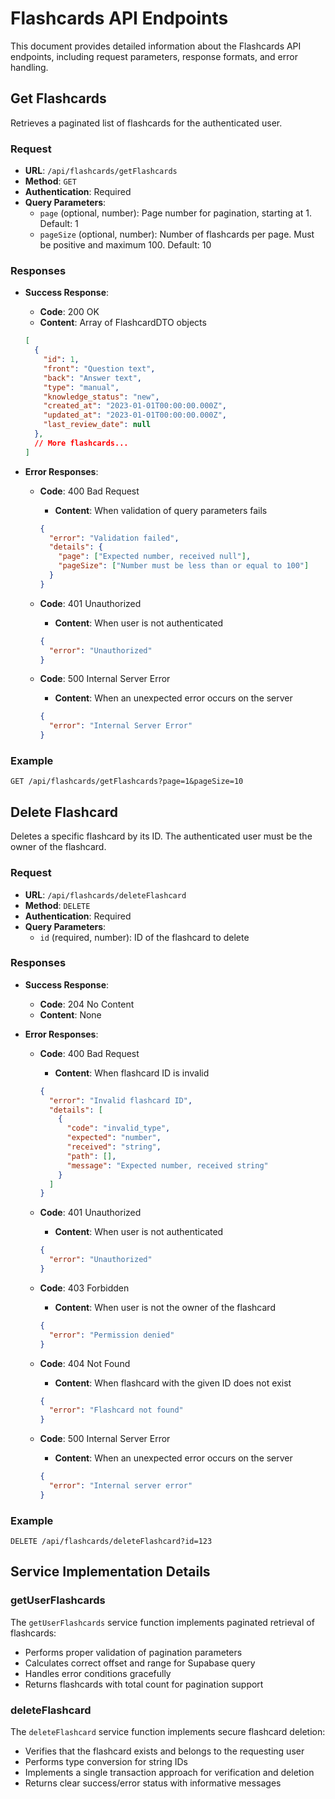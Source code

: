 # Flashcards API Endpoints

This document provides detailed information about the Flashcards API endpoints, including request parameters, response formats, and error handling.

## Get Flashcards

Retrieves a paginated list of flashcards for the authenticated user.

### Request

- **URL**: `/api/flashcards/getFlashcards`
- **Method**: `GET`
- **Authentication**: Required
- **Query Parameters**:
  - `page` (optional, number): Page number for pagination, starting at 1. Default: 1
  - `pageSize` (optional, number): Number of flashcards per page. Must be positive and maximum 100. Default: 10

### Responses

- **Success Response**:
  - **Code**: 200 OK
  - **Content**: Array of FlashcardDTO objects
  
  ```json
  [
    {
      "id": 1,
      "front": "Question text",
      "back": "Answer text",
      "type": "manual",
      "knowledge_status": "new",
      "created_at": "2023-01-01T00:00:00.000Z",
      "updated_at": "2023-01-01T00:00:00.000Z",
      "last_review_date": null
    },
    // More flashcards...
  ]
  ```

- **Error Responses**:
  - **Code**: 400 Bad Request
    - **Content**: When validation of query parameters fails
    ```json
    {
      "error": "Validation failed",
      "details": {
        "page": ["Expected number, received null"],
        "pageSize": ["Number must be less than or equal to 100"]
      }
    }
    ```
  
  - **Code**: 401 Unauthorized
    - **Content**: When user is not authenticated
    ```json
    {
      "error": "Unauthorized"
    }
    ```
  
  - **Code**: 500 Internal Server Error
    - **Content**: When an unexpected error occurs on the server
    ```json
    {
      "error": "Internal Server Error"
    }
    ```

### Example

```
GET /api/flashcards/getFlashcards?page=1&pageSize=10
```

## Delete Flashcard

Deletes a specific flashcard by its ID. The authenticated user must be the owner of the flashcard.

### Request

- **URL**: `/api/flashcards/deleteFlashcard`
- **Method**: `DELETE`
- **Authentication**: Required
- **Query Parameters**:
  - `id` (required, number): ID of the flashcard to delete

### Responses

- **Success Response**:
  - **Code**: 204 No Content
  - **Content**: None

- **Error Responses**:
  - **Code**: 400 Bad Request
    - **Content**: When flashcard ID is invalid
    ```json
    {
      "error": "Invalid flashcard ID",
      "details": [
        {
          "code": "invalid_type",
          "expected": "number",
          "received": "string",
          "path": [],
          "message": "Expected number, received string"
        }
      ]
    }
    ```
  
  - **Code**: 401 Unauthorized
    - **Content**: When user is not authenticated
    ```json
    {
      "error": "Unauthorized"
    }
    ```
  
  - **Code**: 403 Forbidden
    - **Content**: When user is not the owner of the flashcard
    ```json
    {
      "error": "Permission denied"
    }
    ```
  
  - **Code**: 404 Not Found
    - **Content**: When flashcard with the given ID does not exist
    ```json
    {
      "error": "Flashcard not found"
    }
    ```
  
  - **Code**: 500 Internal Server Error
    - **Content**: When an unexpected error occurs on the server
    ```json
    {
      "error": "Internal server error"
    }
    ```

### Example

```
DELETE /api/flashcards/deleteFlashcard?id=123
```

## Service Implementation Details

### getUserFlashcards

The `getUserFlashcards` service function implements paginated retrieval of flashcards:

- Performs proper validation of pagination parameters
- Calculates correct offset and range for Supabase query
- Handles error conditions gracefully
- Returns flashcards with total count for pagination support

### deleteFlashcard

The `deleteFlashcard` service function implements secure flashcard deletion:

- Verifies that the flashcard exists and belongs to the requesting user
- Performs type conversion for string IDs
- Implements a single transaction approach for verification and deletion
- Returns clear success/error status with informative messages 